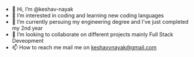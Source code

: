 - 👋 Hi, I’m @keshav-nayak
- 👀 I’m interested in coding and learning new coding languages 
- 🌱 I’m currently persuing my engineering degree and I've just completed my 2nd year
- 💞️ I’m looking to collaborate on different projects mainly Full Stack Deveopment 
- 📫 How to reach me mail me on keshavvnayak@gmail.com

<!---
keshav-nayak/keshav-nayak is a ✨ special ✨ repository because its `README.md` (this file) appears on your GitHub profile.
You can click the Preview link to take a look at your changes.
--->
